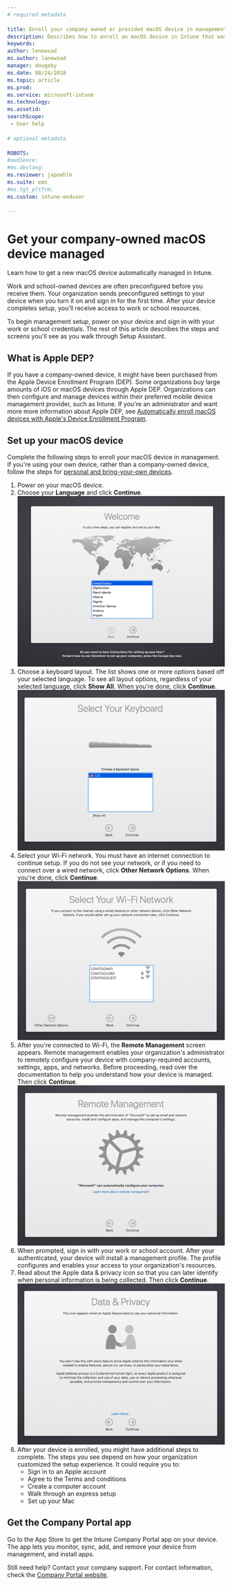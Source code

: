 ```yaml
---
# required metadata

title: Enroll your company owned or provided macOS device in management | Microsoft Docs
description: Describes how to enroll an macOS device in Intune that was purchased and provided by your organization.
keywords:
author: lenewsad
ms.author: lanewsad
manager: dougeby
ms.date: 08/24/2018
ms.topic: article
ms.prod:
ms.service: microsoft-intune
ms.technology:
ms.assetid: 
searchScope:
 - User help

# optional metadata

ROBOTS:  
#audience:
#ms.devlang:
ms.reviewer: japoehlm
ms.suite: ems
#ms.tgt_pltfrm:
ms.custom: intune-enduser

---  
```


# Get your company-owned macOS device managed

Learn how to get a new macOS device automatically managed in Intune.

Work and school-owned devices are often preconfigured before you receive them. Your organization sends preconfigured settings to your device when you turn it on and sign in for the first time. After your device completes setup, you'll receive access to work or school resources. 

To begin management setup, power on your device and sign in with your work or school credentials. The rest of this article describes the steps and screens you'll see as you walk through Setup Assistant.   

## What is Apple DEP?
If you have a company-owned device, it might have been purchased from the Apple Device Enrollment Program (DEP). Some organizations buy large amounts of iOS or macOS devices through Apple DEP. Organizations can then configure and manage devices within their preferred mobile device management provider, such as Intune. If you're an administrator and want more more information about Apple DEP, see [Automatically enroll macOS devices with Apple's Device Enrollment Program](https://docs.microsoft.com/intune/device-enrollment-program-enroll-macos).  

## Set up your macOS device  
Complete the following steps to enroll your macOS device in management. If you're using your own device, rather than a company-owned device, follow the steps for [personal and bring-your-own devices](enroll-your-device-in-intune-macos-cp.md). 

1. Power on your macOS device. 
2. Choose your **Language** and click **Continue**.
   ![Screenshot of macOS device Setup Assistant Welcome screen, showing a list of languages to select from.](./media/macos-dep-welcome-1808.png)   
3. Choose a keyboard layout. The list shows one or more options based off your selected language. To see all layout options, regardless of your selected language, click **Show All**. When you're done, click **Continue.**
   ![Screenshot of macOS device Setup Assistant Keyboard Layout screen, showing a list of keyboard languages to select from, an unchecked Show All option, and a Back and Continue button.](./media/macos-dep-keyboard-1808.png)  
4. Select your Wi-Fi network. You must have an internet connection to continue setup. If you do not see your network, or if you need to connect over a wired network, click **Other Network Options**. When you're done, click **Continue**.
   ![Screenshot of macOS device Setup Assistant Select Your Wi-Fi Network screen, showing a list of available networks to choose from. Also shows an Other Network Options button, Back button, and Continue button.](./media/macos-dep-wifi-1808.png)  
5. After you're connected to Wi-Fi, the **Remote Management** screen appears. Remote management enables your organization's administrator to remotely configure your device with company-required accounts, settings, apps, and networks. Before proceeding, read over the documentation to help you understand how your device is managed. Then click **Continue**.
   ![Screenshot of macOS device Setup Assistant Remote Management screen, with text explaining remote management and a link to documentation for more information. Also shows a Back button and Continue button.](./media/macos-dep-remote-management-1-1808.png)  
6. When prompted, sign in with your work or school account. After your authenticated, your device will install a management profile. The profile configures and enables your access to your organization's resources.  
7. Read about the Apple data & privacy icon so that you can later identify when personal information is being collected. Then click **Continue**.
   ![Screenshot of macOS device Setup Assistant Data & Privacy screen, showing an illustration of two people shaking hands, and describing Apple's use of personal information. Also shows a Back and Continue button.](./media/macos-dep-apple-data-privacy-1808.png)  
8. After your device is enrolled, you might have additional steps to complete. The steps you see depend on how your organization customized the setup experience. It could require you to:
    * Sign in to an Apple account
    * Agree to the Terms and conditions
    * Create a computer account
    * Walk through an express setup
    * Set up your Mac  
## Get the Company Portal app      
Go to the App Store to get the Intune Company Portal app on your device. The app lets you monitor, sync, add, and remove your device from management, and install apps.

Still need help? Contact your company support. For contact information, check the [Company Portal website](https://portal.manage.microsoft.com#HelpDeskDialog).

